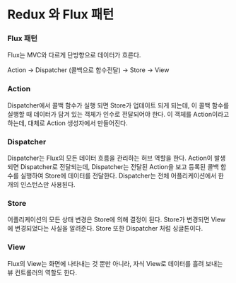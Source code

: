# Redux 와 Flux 패턴

### Flux 패턴

Flux는 MVC와 다르게 단방향으로 데이터가 흐른다.

Action → Dispatcher (콜백으로 함수전달) → Store → View

### Action

Dispatcher에서 콜백 함수가 실행 되면 Store가 업데이트 되게 되는데, 이 콜백 함수를 실행할 때 데이터가 담겨 있는 객체가 인수로 전달되어야 한다. 이 객체를 Action이라고 하는데, 대체로 Action 생성자에서 만들어진다.

### Dispatcher

Dispatcher는 Flux의 모든 데이터 흐름을 관리하는 허브 역할을 한다. Action이 발생되면 Dispatcher로 전달되는데, Dispatcher는 전달된 Action을 보고 등록된 콜백 함수를 실행하여 Store에 데이터를 전달한다. Dispatcher는 전체 어플리케이션에서 한 개의 인스턴스만 사용된다.

### Store

어플리케이션의 모든 상태 변경은 Store에 의해 결정이 된다. Store가 변경되면 View에 변경되었다는 사실을 알려준다. Store 또한 Dispatcher 처럼 싱글톤이다.

### View

Flux의 View는 화면에 나타내는 것 뿐만 아니라, 자식 View로 데이터를 흘려 보내는 뷰 컨트롤러의 역할도 한다.